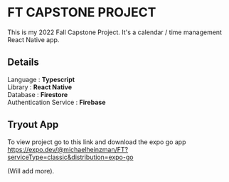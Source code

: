 # FT CAPSTONE PROJECT 
This is my 2022 Fall Capstone Project. It's a calendar / time management React Native app.   




## **Details**   
  Language : **Typescript**     
  Library : **React Native**      
  Database : **Firestore**    
  Authentication Service : **Firebase**     
## Tryout App   
To view project go to this link and download the expo go app  
https://expo.dev/@michaelheinzman/FT?serviceType=classic&distribution=expo-go   

(Will add more).  
